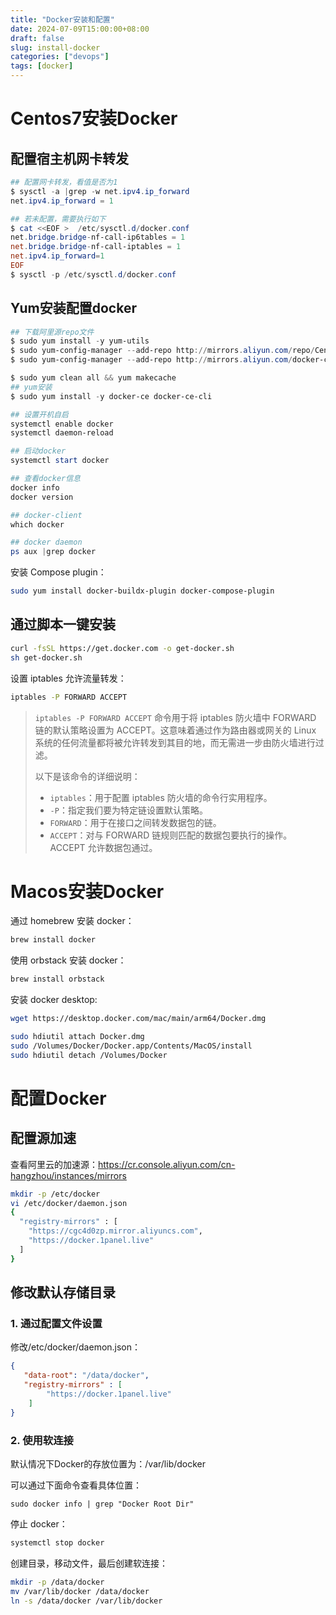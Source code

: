 ```yaml
---
title: "Docker安装和配置"
date: 2024-07-09T15:00:00+08:00
draft: false
slug: install-docker
categories: ["devops"]
tags: [docker]
---
```


# Centos7安装Docker

## 配置宿主机网卡转发

```powershell
## 配置网卡转发，看值是否为1
$ sysctl -a |grep -w net.ipv4.ip_forward
net.ipv4.ip_forward = 1

## 若未配置，需要执行如下
$ cat <<EOF >  /etc/sysctl.d/docker.conf
net.bridge.bridge-nf-call-ip6tables = 1
net.bridge.bridge-nf-call-iptables = 1
net.ipv4.ip_forward=1
EOF
$ sysctl -p /etc/sysctl.d/docker.conf
```

## Yum安装配置docker

```powershell
## 下载阿里源repo文件
$ sudo yum install -y yum-utils
$ sudo yum-config-manager --add-repo http://mirrors.aliyun.com/repo/Centos-7.repo
$ sudo yum-config-manager --add-repo http://mirrors.aliyun.com/docker-ce/linux/centos/docker-ce.repo

$ sudo yum clean all && yum makecache
## yum安装
$ sudo yum install -y docker-ce docker-ce-cli 

## 设置开机自启
systemctl enable docker  
systemctl daemon-reload

## 启动docker
systemctl start docker 

## 查看docker信息
docker info
docker version

## docker-client
which docker

## docker daemon
ps aux |grep docker
```

安装 Compose plugin：

```bash
sudo yum install docker-buildx-plugin docker-compose-plugin
```

## 通过脚本一键安装

```bash
curl -fsSL https://get.docker.com -o get-docker.sh
sh get-docker.sh
```

设置 iptables 允许流量转发：

```bash
iptables -P FORWARD ACCEPT
```

> `iptables -P FORWARD ACCEPT` 命令用于将 iptables 防火墙中 FORWARD 链的默认策略设置为 ACCEPT。这意味着通过作为路由器或网关的 Linux 系统的任何流量都将被允许转发到其目的地，而无需进一步由防火墙进行过滤。
>
> 以下是该命令的详细说明：
>
> - `iptables`：用于配置 iptables 防火墙的命令行实用程序。
> - `-P`：指定我们要为特定链设置默认策略。
> - `FORWARD`：用于在接口之间转发数据包的链。
> - `ACCEPT`：对与 FORWARD 链规则匹配的数据包要执行的操作。ACCEPT 允许数据包通过。

# Macos安装Docker

通过 homebrew 安装 docker：

```bash
brew install docker
```

使用 orbstack 安装 docker：

```bash
brew install orbstack
```

安装 docker desktop:

```bash
wget https://desktop.docker.com/mac/main/arm64/Docker.dmg

sudo hdiutil attach Docker.dmg
sudo /Volumes/Docker/Docker.app/Contents/MacOS/install
sudo hdiutil detach /Volumes/Docker
```



# 配置Docker

## 配置源加速

查看阿里云的加速源：https://cr.console.aliyun.com/cn-hangzhou/instances/mirrors

```bash
mkdir -p /etc/docker
vi /etc/docker/daemon.json
{
  "registry-mirrors" : [
    "https://cgc4d0zp.mirror.aliyuncs.com",
    "https://docker.1panel.live"
  ]
}
```

## 修改默认存储目录

### 1. 通过配置文件设置

修改/etc/docker/daemon.json：

```json
{
   "data-root": "/data/docker",
   "registry-mirrors" : [
    	"https://docker.1panel.live"
  	]
}
```

### 2. 使用软连接

默认情况下Docker的存放位置为：/var/lib/docker

可以通过下面命令查看具体位置：

```
sudo docker info | grep "Docker Root Dir"
```

停止 docker：

```bash
systemctl stop docker
```

创建目录，移动文件，最后创建软连接：

```bash
mkdir -p /data/docker
mv /var/lib/docker /data/docker
ln -s /data/docker /var/lib/docker
```


